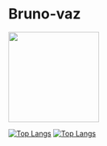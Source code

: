 # Bruno-vaz

<div>
<a href="https://github.com/Brunolampoglio">
<img height="180em" src="https://github-readme-stats.vercel.app/api?username=Brunolampoglio&show_icons=true&theme=dracula&include_all_commits=true&count_private=true"/>
</div>

[![Top Langs](https://github-readme-stats.vercel.app/api/top-langs/?username=Brunolampoglio&layout=compact)](https://github.com/Brunolampoglio/github-readme-stats)
 [![Top Langs](https://github-readme-stats.vercel.app/api/top-langs/?username=Brunolampoglio)](https://github.com/Brunolampoglio/github-readme-stats)
 

